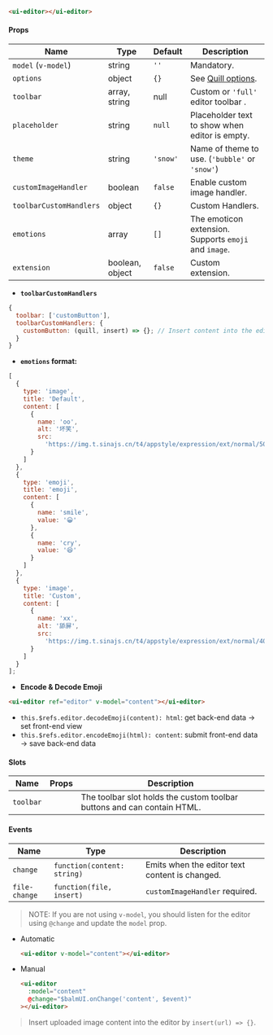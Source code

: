 ```html
<ui-editor></ui-editor>
```

#### Props

| Name                    | Type            | Default  | Description                                                           |
| ----------------------- | --------------- | -------- | --------------------------------------------------------------------- |
| `model` (`v-model`)     | string          | `''`     | Mandatory.                                                            |
| `options`               | object          | `{}`     | See [Quill options](https://quilljs.com/docs/configuration/#options). |
| `toolbar`               | array, string   | null     | Custom or `'full'` editor toolbar .                                   |
| `placeholder`           | string          | `null`   | Placeholder text to show when editor is empty.                        |
| `theme`                 | string          | `'snow'` | Name of theme to use. (`'bubble'` or `'snow'`)                        |
| `customImageHandler`    | boolean         | `false`  | Enable custom image handler.                                          |
| `toolbarCustomHandlers` | object          | `{}`     | Custom Handlers.                                                      |
| `emotions`              | array           | `[]`     | The emoticon extension. Supports `emoji` and `image`.                 |
| `extension`             | boolean, object | `false`  | Custom extension.                                                     |

- **`toolbarCustomHandlers`**

```js
{
  toolbar: ['customButton'],
  toolbarCustomHandlers: {
    customButton: (quill, insert) => {}; // Insert content into the editor by `insert(value) => {}`
  }
}
```

- **`emotions` format:**

```js
[
  {
    type: 'image',
    title: 'Default',
    content: [
      {
        name: 'oo',
        alt: '坏笑',
        src:
          'https://img.t.sinajs.cn/t4/appstyle/expression/ext/normal/50/pcmoren_huaixiao_org.png'
      }
    ]
  },
  {
    type: 'emoji',
    title: 'emoji',
    content: [
      {
        name: 'smile',
        value: '😀'
      },
      {
        name: 'cry',
        value: '😆'
      }
    ]
  },
  {
    type: 'image',
    title: 'Custom',
    content: [
      {
        name: 'xx',
        alt: '舔屏',
        src:
          'https://img.t.sinajs.cn/t4/appstyle/expression/ext/normal/40/pcmoren_tian_org.png'
      }
    ]
  }
];
```

- **Encode & Decode Emoji**

```html
<ui-editor ref="editor" v-model="content"></ui-editor>
```

- `this.$refs.editor.decodeEmoji(content): html`: get back-end data → set front-end view
- `this.$refs.editor.encodeEmoji(html): content`: submit front-end data → save back-end data

#### Slots

| Name      | Props | Description                                                             |
| --------- | ----- | ----------------------------------------------------------------------- |
| `toolbar` |       | The toolbar slot holds the custom toolbar buttons and can contain HTML. |

#### Events

| Name          | Type                        | Description                                    |
| ------------- | --------------------------- | ---------------------------------------------- |
| `change`      | `function(content: string)` | Emits when the editor text content is changed. |
| `file-change` | `function(file, insert)`    | `customImageHandler` required.                 |

> NOTE: If you are not using `v-model`, you should listen for the editor using `@change` and update the `model` prop.

- Automatic
  ```html
  <ui-editor v-model="content"></ui-editor>
  ```
- Manual
  ```html
  <ui-editor
    :model="content"
    @change="$balmUI.onChange('content', $event)"
  ></ui-editor>
  ```

> Insert uploaded image content into the editor by `insert(url) => {}`.
